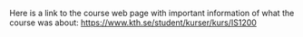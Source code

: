 Here is a link to the course web page with important information of what the course was about: https://www.kth.se/student/kurser/kurs/IS1200 
